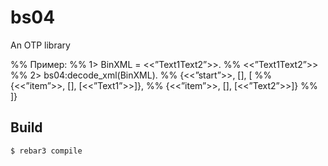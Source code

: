 bs04
=====

An OTP library

%% Пример:
%% 1> BinXML = <<”<start><item>Text1</item><item>Text2</item></start>”>>.
%% <<”<start><item>Text1</item><item>Text2</item></start>”>>
%% 2> bs04:decode_xml(BinXML).
%% {<<”start”>>, [], [
%%     {<<”item”>>, [], [<<”Text1”>>]},
%%     {<<”item”>>, [], [<<”Text2”>>]}
%% ]}

Build
-----

    $ rebar3 compile

